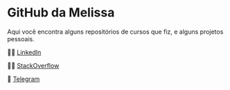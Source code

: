 # GitHub da Melissa

Aqui você encontra alguns repositórios de cursos que fiz, e alguns projetos pessoais.

:woman_technologist: [LinkedIn](https://www.linkedin.com/in/melissatvsantana/)

:woman_technologist: [StackOverflow](https://pt.stackoverflow.com/users/111325/melissa)

:woman: [Telegram](https://telegram.me/melissatvs)